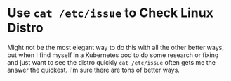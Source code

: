 # Use `cat /etc/issue` to Check Linux Distro

Might not be the most elegant way to do this with all the other better
ways, but when I find myself in a Kubernetes pod to do some research or
fixing and just want to see the distro quickly `cat /etc/issue` often
gets me the answer the quickest. I'm sure there are tons of better ways.

